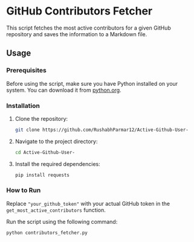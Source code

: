 # GitHub Contributors Fetcher

This script fetches the most active contributors for a given GitHub repository and saves the information to a Markdown file.

## Usage

### Prerequisites

Before using the script, make sure you have Python installed on your system. You can download it from [python.org](https://www.python.org/downloads/).

### Installation

1. Clone the repository:

    ```bash
    git clone https://github.com/RushabhParmar12/Active-Github-User-
    ```

2. Navigate to the project directory:

    ```bash
    cd Active-Github-User-
    ```

3. Install the required dependencies:

    ```bash
    pip install requests
    ```

### How to Run

Replace `"your_github_token"` with your actual GitHub token in the `get_most_active_contributors` function.

Run the script using the following command:

```bash
python contributors_fetcher.py
